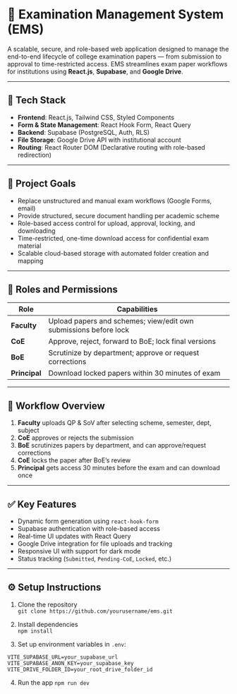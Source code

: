 # 📘 Examination Management System (EMS)

A scalable, secure, and role-based web application designed to manage the end-to-end lifecycle of college examination papers — from submission to approval to time-restricted access. EMS streamlines exam paper workflows for institutions using **React.js**, **Supabase**, and **Google Drive**.

---

## 🔧 Tech Stack

- **Frontend**: React.js, Tailwind CSS, Styled Components
- **Form & State Management**: React Hook Form, React Query
- **Backend**: Supabase (PostgreSQL, Auth, RLS)
- **File Storage**: Google Drive API with institutional account
- **Routing**: React Router DOM (Declarative routing with role-based redirection)

---

## 🎯 Project Goals

- Replace unstructured and manual exam workflows (Google Forms, email)
- Provide structured, secure document handling per academic scheme
- Role-based access control for upload, approval, locking, and downloading
- Time-restricted, one-time download access for confidential exam material
- Scalable cloud-based storage with automated folder creation and mapping

---

## 🔐 Roles and Permissions

| Role          | Capabilities                                                     |
| ------------- | ---------------------------------------------------------------- |
| **Faculty**   | Upload papers and schemes; view/edit own submissions before lock |
| **CoE**       | Approve, reject, forward to BoE; lock final versions             |
| **BoE**       | Scrutinize by department; approve or request corrections         |
| **Principal** | Download locked papers within 30 minutes of exam                 |

---

## 🔄 Workflow Overview

1. **Faculty** uploads QP & SoV after selecting scheme, semester, dept, subject
2. **CoE** approves or rejects the submission
3. **BoE** scrutinizes papers by department, and can approve/request corrections
4. **CoE** locks the paper after BoE’s review
5. **Principal** gets access 30 minutes before the exam and can download once

---

## ✅ Key Features

- Dynamic form generation using `react-hook-form`
- Supabase authentication with role-based access
- Real-time UI updates with React Query
- Google Drive integration for file uploads and tracking
- Responsive UI with support for dark mode
- Status tracking (`Submitted`, `Pending-CoE`, `Locked`, etc.)

---

## ⚙️ Setup Instructions

1. Clone the repository  
   `git clone https://github.com/yourusername/ems.git`

2. Install dependencies  
   `npm install`

3. Set up environment variables in `.env`:

```env
VITE_SUPABASE_URL=your_supabase_url
VITE_SUPABASE_ANON_KEY=your_supabase_key
VITE_DRIVE_FOLDER_ID=your_root_drive_folder_id
```

4. Run the app
   `npm run dev`

